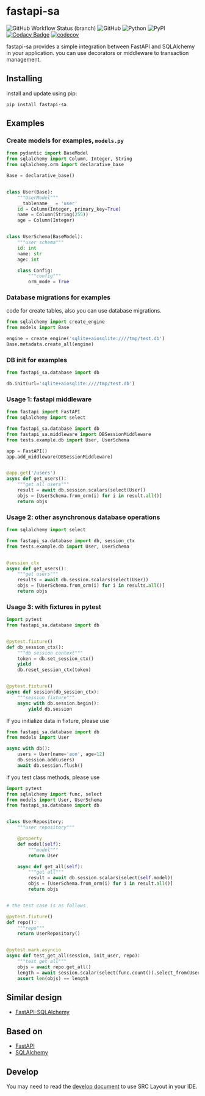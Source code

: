 # fastapi-sa

![GitHub Workflow Status (branch)](https://img.shields.io/github/workflow/status/whg517/fastapi-sa/main/main?style=flat-square)
![GitHub](https://img.shields.io/github/license/whg517/fastapi-sa?style=flat-square)
![Python](https://img.shields.io/pypi/pyversions/fastapi-sa)
![PyPI](https://img.shields.io/pypi/v/fastapi-sa?style=flat-square)
[![Codacy Badge](https://app.codacy.com/project/badge/Grade/c76cfa7d7d274f899967019900465403)](https://www.codacy.com/gh/whg517/fastapi-sa/dashboard?utm_source=github.com&amp;utm_medium=referral&amp;utm_content=whg517/fastapi-sa&amp;utm_campaign=Badge_Grade)
[![codecov](https://codecov.io/gh/whg517/fastapi-sa/branch/main/graph/badge.svg?token=F098K6GGGC)](https://codecov.io/gh/whg517/fastapi-sa)

fastapi-sa provides a simple integration between FastAPI and SQLAlchemy in your application.
you can use decorators or middleware to transaction management.

## Installing

install and update using pip:

```shell
pip install fastapi-sa
```

## Examples

### Create models for examples, `models.py`

```python
from pydantic import BaseModel
from sqlalchemy import Column, Integer, String
from sqlalchemy.orm import declarative_base

Base = declarative_base()


class User(Base):
    """UserModel"""
    __tablename__ = 'user'
    id = Column(Integer, primary_key=True)
    name = Column(String(255))
    age = Column(Integer)


class UserSchema(BaseModel):
    """user schema"""
    id: int
    name: str
    age: int

    class Config:
        """config"""
        orm_mode = True
```

### Database migrations for examples

code for create tables, also you can use database migrations.

```python
from sqlalchemy import create_engine
from models import Base

engine = create_engine('sqlite+aiosqlite:////tmp/test.db')
Base.metadata.create_all(engine) 
```

### DB init for examples

```python
from fastapi_sa.database import db

db.init(url='sqlite+aiosqlite:////tmp/test.db')
```

### Usage 1: fastapi middleware

```python
from fastapi import FastAPI
from sqlalchemy import select

from fastapi_sa.database import db
from fastapi_sa.middleware import DBSessionMiddleware
from tests.example.db import User, UserSchema

app = FastAPI()
app.add_middleware(DBSessionMiddleware)


@app.get('/users')
async def get_users():
    """get all users"""
    result = await db.session.scalars(select(User))
    objs = [UserSchema.from_orm(i) for i in result.all()]
    return objs
```

### Usage 2: other asynchronous database operations

```python
from sqlalchemy import select

from fastapi_sa.database import db, session_ctx
from tests.example.db import User, UserSchema


@session_ctx
async def get_users():
    """get users"""
    results = await db.session.scalars(select(User))
    objs = [UserSchema.from_orm(i) for i in results.all()]
    return objs
```

### Usage 3: with fixtures in pytest

```python
import pytest
from fastapi_sa.database import db


@pytest.fixture()
def db_session_ctx():
    """db session context"""
    token = db.set_session_ctx()
    yield
    db.reset_session_ctx(token)


@pytest.fixture()
async def session(db_session_ctx):
    """session fixture"""
    async with db.session.begin():
        yield db.session
```

If you initialize data in fixture, please use

```python
from fastapi_sa.database import db
from models import User

async with db():
    users = User(name='aoo', age=12)
    db.session.add(users)
    await db.session.flush()
```

if you test class methods, please use

```python
import pytest
from sqlalchemy import func, select
from models import User, UserSchema
from fastapi_sa.database import db


class UserRepository:
    """user repository"""

    @property
    def model(self):
        """model"""
        return User

    async def get_all(self):
        """get all"""
        result = await db.session.scalars(select(self.model))
        objs = [UserSchema.from_orm(i) for i in result.all()]
        return objs


# the test case is as follows    

@pytest.fixture()
def repo():
    """repo"""
    return UserRepository()


@pytest.mark.asyncio
async def test_get_all(session, init_user, repo):
    """test get all"""
    objs = await repo.get_all()
    length = await session.scalar(select(func.count()).select_from(User))
    assert len(objs) == length
```

## Similar design

- [FastAPI-SQLAlchemy](https://github.com/mfreeborn/fastapi-sqlalchemy)

## Based on

- [FastAPI](https://github.com/tiangolo/fastapi)
- [SQLAlchemy](https://github.com/sqlalchemy/sqlalchemy)

## Develop

You may need to read the [develop document](./docs/development.md) to use SRC Layout in your IDE.
